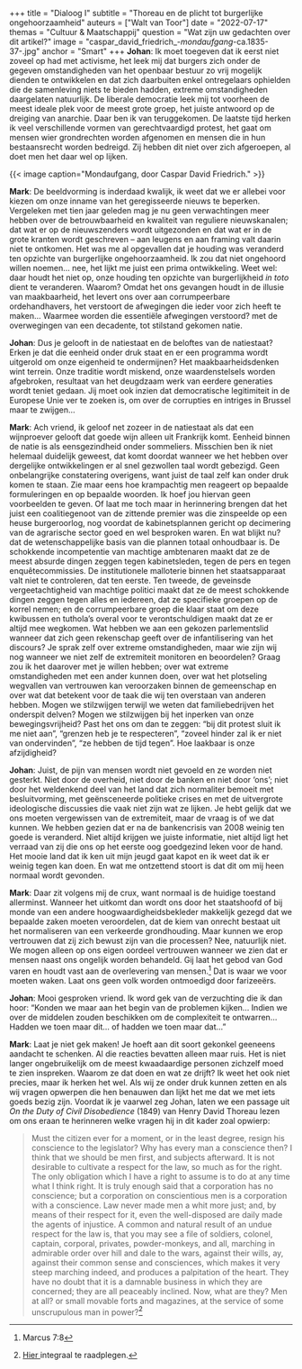 +++
title = "Dialoog I"
subtitle = "Thoreau en de plicht tot burgerlijke ongehoorzaamheid"
auteurs = ["Walt van Toor"]
date = "2022-07-17"
themas = "Cultuur & Maatschappij"
question = "Wat zijn uw gedachten over dit artikel?"
image = "caspar_david_friedrich_-_mondaufgang_-ca.1835-37-.jpg"
anchor = "Smart"
+++
**Johan**: Ik moet toegeven dat ik eerst niet zoveel op had met activisme, het leek mij dat burgers zich onder de gegeven omstandigheden van het openbaar bestuur zo vrij mogelijk dienden te ontwikkelen en dat zich daarbuiten enkel ontregelaars ophielden die de samenleving niets te bieden hadden, extreme omstandigheden daargelaten natuurlijk. De liberale democratie leek mij tot voorheen de meest ideale plek voor de meest grote groep, het juiste antwoord op de dreiging van anarchie. Daar ben ik van teruggekomen. De laatste tijd herken ik veel verschillende vormen van gerechtvaardigd protest, het gaat om mensen wier grondrechten worden afgenomen en mensen die in hun bestaansrecht worden bedreigd. Zij hebben dit niet over zich afgeroepen, al doet men het daar wel op lijken.  

{{< image caption="Mondaufgang, door Caspar David Friedrich." >}}

**Mark**: De beeldvorming is inderdaad kwalijk, ik weet dat we er allebei voor kiezen om onze inname van het geregisseerde nieuws te beperken. Vergeleken met tien jaar geleden mag je nu geen verwachtingen meer hebben over de betrouwbaarheid en kwaliteit van reguliere nieuwskanalen; dat wat er op de nieuwszenders wordt uitgezonden en dat wat er in de grote kranten wordt geschreven – aan leugens en aan framing valt daarin niet te ontkomen. Het was me al opgevallen dat je houding was veranderd ten opzichte van burgerlijke ongehoorzaamheid. Ik zou dat niet ongehoord willen noemen… nee, het lijkt me juist een prima ontwikkeling. Weet wel: daar houdt het niet op, onze houding ten opzichte van burgerlijkheid *in toto* dient te veranderen. Waarom? Omdat het ons gevangen houdt in de illusie van maakbaarheid, het levert ons over aan corrumpeerbare ordehandhavers, het verstoort de afwegingen die ieder voor zich heeft te maken… Waarmee worden die essentiële afwegingen verstoord? met de overwegingen van een decadente, tot stilstand gekomen natie.  

**Johan**: Dus je gelooft in de natiestaat en de beloftes van de natiestaat? Erken je dat die eenheid onder druk staat en er een programma wordt uitgerold om onze eigenheid te ondermijnen? Het maakbaarheidsdenken wint terrein. Onze traditie wordt miskend, onze waardenstelsels worden afgebroken, resultaat van het deugdzaam werk van eerdere generaties wordt teniet gedaan. Jij moet ook inzien dat democratische legitimiteit in de Europese Unie ver te zoeken is, om over de corrupties en intriges in Brussel maar te zwijgen… 

**Mark**: Ach vriend, ik geloof net zozeer in de natiestaat als dat een wijnproever gelooft dat goede wijn alleen uit Frankrijk komt. Eenheid binnen de natie is als eensgezindheid onder sommeliers. Misschien ben ik niet helemaal duidelijk geweest, dat komt doordat wanneer we het hebben over dergelijke ontwikkelingen er al snel gezwollen taal wordt gebezigd. Geen onbelangrijke constatering overigens, want juist de taal zelf kan onder druk komen te staan. Zie maar eens hoe krampachtig men reageert op bepaalde formuleringen en op bepaalde woorden. Ik hoef jou hiervan geen voorbeelden te geven. Of laat me toch maar in herinnering brengen dat het juist een coalitiegenoot van de zittende premier was die zinspeelde op een heuse burgeroorlog, nog voordat de kabinetsplannen gericht op decimering van de agrarische sector goed en wel besproken waren. En wat blijkt nu? dat de wetenschappelijke basis van die plannen totaal onhoudbaar is. De schokkende incompetentie van machtige ambtenaren maakt dat ze de meest absurde dingen zeggen tegen kabinetsleden, tegen de pers en tegen enquêtecommissies. De institutionele malloterie binnen het staatsapparaat valt niet te controleren, dat ten eerste. Ten tweede, de geveinsde vergeetachtigheid van machtige politici maakt dat ze de meest schokkende dingen zeggen tegen alles en iedereen, dat ze specifieke groepen op de korrel nemen; en de corrumpeerbare groep die klaar staat om deze kwibussen en tuthola’s overal voor te verontschuldigen maakt dat ze er altijd mee wegkomen. Wat hebben we aan een gekozen parlementslid wanneer dat zich geen rekenschap geeft over de infantilisering van het discours? Je sprak zelf over extreme omstandigheden, maar wie zijn wij nog wanneer we niet zelf de extremiteit monitoren en beoordelen? Graag zou ik het daarover met je willen hebben; over wat extreme omstandigheden met een ander kunnen doen, over wat het plotseling wegvallen van vertrouwen kan veroorzaken binnen de gemeenschap en over wat dat betekent voor de taak die wij ten overstaan van anderen hebben. Mogen we stilzwijgen terwijl we weten dat familiebedrijven het onderspit delven? Mogen we stilzwijgen bij het inperken van onze bewegingsvrijheid? Past het ons om dan te zeggen: “bij dit protest sluit ik me niet aan”, “grenzen heb je te respecteren”, “zoveel hinder zal ik er niet van ondervinden”, “ze hebben de tijd tegen”. Hoe laakbaar is onze afzijdigheid? 

**Johan**: Juist, de pijn van mensen wordt niet gevoeld en ze worden niet gesterkt. Niet door de overheid, niet door de banken en niet door ‘ons’; niet door het weldenkend deel van het land dat zich normaliter bemoeit met besluitvorming, met geënsceneerde politieke crises en met de uitvergrote ideologische discussies die vaak niet zijn wat ze lijken. Je hebt gelijk dat we ons moeten vergewissen van de extremiteit, maar de vraag is of we dat kunnen. We hebben gezien dat er na de bankencrisis van 2008 weinig ten goede is veranderd. Niet altijd krijgen we juiste informatie, niet altijd ligt het verraad van zij die ons op het eerste oog goedgezind leken voor de hand. Het mooie land dat ik ken uit mijn jeugd gaat kapot en ik weet dat ik er weinig tegen kan doen. En wat me ontzettend stoort is dat dit om mij heen normaal wordt gevonden.  

**Mark**: Daar zit volgens mij de crux, want normaal is de huidige toestand allerminst. Wanneer het uitkomt dan wordt ons door het staatshoofd of bij monde van een andere hoogwaardigheidsbekleder makkelijk gezegd dat we bepaalde zaken moeten veroordelen, dat de kiem van onrecht bestaat uit het normaliseren van een verkeerde grondhouding. Maar kunnen we erop vertrouwen dat zij zich bewust zijn van die processen? Nee, natuurlijk niet. We mogen alleen op ons eigen oordeel vertrouwen wanneer we zien dat er mensen naast ons ongelijk worden behandeld. Gij laat het gebod van God varen en houdt vast aan de overlevering van mensen.[^1] Dat is waar we voor moeten waken. Laat ons geen volk worden ontmoedigd door farizeeërs.  

**Johan**: Mooi gesproken vriend. Ik word gek van de verzuchting die ik dan hoor: “Konden we maar aan het begin van de problemen kijken… Indien we over de middelen zouden beschikken om de complexiteit te ontwarren…  Hadden we toen maar dit… of hadden we toen maar dat…” 

**Mark**: Laat je niet gek maken! Je hoeft aan dit soort gekonkel geeneens aandacht te schenken. Al die reacties bevatten alleen maar ruis. Het is niet langer ongebruikelijk om de meest kwaadaardige personen zichzelf moed te zien inspreken. Waarom ze dat doen en wat ze drijft? Ik weet het ook niet precies, maar ik herken het wel. Als wij ze onder druk kunnen zetten en als wij vragen opwerpen die hen benauwen dan lijkt het me dat we met iets goeds bezig zijn. Voordat ik je vaarwel zeg Johan, laten we een passage uit *On the Duty of Civil Disobedience* (1849) van Henry David Thoreau lezen om ons eraan te herinneren welke vragen hij in dit kader zoal opwierp:  

> Must the citizen ever for a moment, or in the least degree, resign his conscience to the legislator? Why has every man a conscience then? I think that we should be men first, and subjects afterward. It is not desirable to cultivate a respect for the law, so much as for the right. The only obligation which I have a right to assume is to do at any time what I think right. It is truly enough said that a corporation has no conscience; but a corporation on conscientious men is a corporation with a conscience. Law never made men a whit more just; and, by means of their respect for it, even the well-disposed are daily made the agents of injustice. A common and natural result of an undue respect for the law is, that you may see a file of soldiers, colonel, captain, corporal, privates, powder-monkeys, and all, marching in admirable order over hill and dale to the wars, against their wills, ay, against their common sense and consciences, which makes it very steep marching indeed, and produces a palpitation of the heart. They have no doubt that it is a damnable business in which they are concerned; they are all peaceably inclined. Now, what are they? Men at all? or small movable forts and magazines, at the service of some unscrupulous man in power?[^2]

[^1]: Marcus 7:8

[^2]: [Hier ](https://www.republikanisme.nl/burgerschap/civil-disobedience/)integraal te raadplegen.
